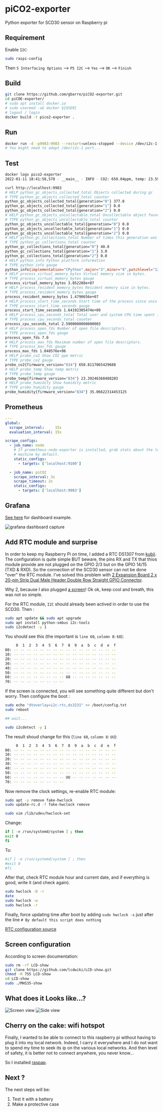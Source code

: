 # piCO2-exporter

Python exporter for SCD30 sensor on Raspberry pi

## Requirement

Enable `I2C`:

```sh
sudo raspi-config
```

Then `5 Interfacing Options` –> `P5 I2C` –> `Yes` –> `OK` –> `Finish`

## Build

```sh
git clone https://github.com/gbarre/piCO2-exporter.git
cd piCOE-exporter/
# sudo apt install docker.io
# sudo usermod -aG docker ${USER}
# logout / login
docker build -t pico2-exporter .
```

## Run

```sh
docker run -d -p9983:9983 --restart=unless-stopped --device /dev/i2c-1 --name pico2-exporter pico2-exporter
# You might need to adapt /dev/i2c-1 port...
```

## Test

```sh
docker logs pico2-exporter
2022-01-11 18:41:58,578 - __main__ - INFO - CO2: 650.04ppm, temp: 23.59°C, rh: 34.89%

curl http://localhost:9983
# HELP python_gc_objects_collected_total Objects collected during gc
# TYPE python_gc_objects_collected_total counter
python_gc_objects_collected_total{generation="0"} 377.0
python_gc_objects_collected_total{generation="1"} 0.0
python_gc_objects_collected_total{generation="2"} 0.0
# HELP python_gc_objects_uncollectable_total Uncollectable object found during GC
# TYPE python_gc_objects_uncollectable_total counter
python_gc_objects_uncollectable_total{generation="0"} 0.0
python_gc_objects_uncollectable_total{generation="1"} 0.0
python_gc_objects_uncollectable_total{generation="2"} 0.0
# HELP python_gc_collections_total Number of times this generation was collected
# TYPE python_gc_collections_total counter
python_gc_collections_total{generation="0"} 40.0
python_gc_collections_total{generation="1"} 3.0
python_gc_collections_total{generation="2"} 0.0
# HELP python_info Python platform information
# TYPE python_info gauge
python_info{implementation="CPython",major="3",minor="8",patchlevel="12",version="3.8.12"} 1.0
# HELP process_virtual_memory_bytes Virtual memory size in bytes.
# TYPE process_virtual_memory_bytes gauge
process_virtual_memory_bytes 3.852288e+07
# HELP process_resident_memory_bytes Resident memory size in bytes.
# TYPE process_resident_memory_bytes gauge
process_resident_memory_bytes 1.4790656e+07
# HELP process_start_time_seconds Start time of the process since unix epoch in seconds.
# TYPE process_start_time_seconds gauge
process_start_time_seconds 1.64192305474e+09
# HELP process_cpu_seconds_total Total user and system CPU time spent in seconds.
# TYPE process_cpu_seconds_total counter
process_cpu_seconds_total 2.5900000000000003
# HELP process_open_fds Number of open file descriptors.
# TYPE process_open_fds gauge
process_open_fds 7.0
# HELP process_max_fds Maximum number of open file descriptors.
# TYPE process_max_fds gauge
process_max_fds 1.048576e+06
# HELP probe_co2 Show CO2 ppm metric
# TYPE probe_co2 gauge
probe_co2{firmware_version="834"} 650.8117065429688
# HELP probe_temp Show temp metric
# TYPE probe_temp gauge
probe_temp{firmware_version="834"} 23.39246368408203
# HELP probe_humidity Show humidity metric
# TYPE probe_humidity gauge
probe_humidity{firmware_version="834"} 35.06622314453125
```

## Prometheus

```yaml
---
global:
  scrape_interval:     15s
  evaluation_interval: 15s

scrape_configs:
  - job_name: node
    # If prometheus-node-exporter is installed, grab stats about the local
    # machine by default.
    static_configs:
      - targets: ['localhost:9100']

  - job_name: piCO2
    scrape_interval: 3s
    scrape_timeout: 2s
    static_configs:
      - targets: ['localhost:9983']

```

## Grafana

[See here](./grafana.json) for dashboard example.

![grafana dashboard capture](./doc/grafana.png)

## Add RTC module and surprise

In order to keep my Raspberry Pi on time, I added a RTC DS1307 from [kubii](https://www.kubii.fr/cartes-extension-cameras-raspberry-pi/1927-ds1307-horloge-en-temps-reel-avec-batterie-kubii-3272496008007.html). The configuration is quite simple BUT beware, the pins RX and TX that thios module provide are not plugged on the GPIO 2/3 but on the GPIO 14/15 (TXD & RXD). So the connection of the SCD30 sensor can not be done "over" the RTC module. I've solved this problem with [2 Expansion Board 2 x 20-pin Strip Dual Male Header Double Row Straight GPIO Connector](https://www.amazon.fr/gp/product/B08C4S8NPH).

Why 2, because I also plugged [a screen](https://www.amazon.fr/gp/product/B07S8CKW58)! Ok ok, keep cool and breath, this was not so simple.

For the RTC module, `I2C` should already been actived in order to use the SCD30. Then :

```sh
sudo apt update && sudo apt upgrade
sudo apt install python-smbus i2c-tools
sudo i2cdetect -y 1
```

You should see this (the important is `line 60`, `colomn 8`: `68`):

```sh
     0  1  2  3  4  5  6  7  8  9  a  b  c  d  e  f
00: -- -- -- -- -- -- -- -- -- -- -- -- -- -- -- --
10: -- -- -- -- -- -- -- -- -- -- -- -- -- -- -- --
20: -- -- -- -- -- -- -- -- -- -- -- -- -- -- -- --
30: -- -- -- -- -- -- -- -- -- -- -- -- -- -- -- --
40: -- -- -- -- -- -- -- -- -- -- -- -- -- -- -- --
50: -- -- -- -- -- -- -- -- -- -- -- -- -- -- -- --
60: -- -- -- -- -- -- -- -- 68 -- -- -- -- -- -- --
70: -- -- -- -- -- -- -- --
```

If the screen is connected, you will see something quite different but don't worry. Then configure the boot :

```sh
sudo echo "dtoverlay=i2c-rtc,ds3231" >> /boot/config.txt
sudo reboot

## wait...

sudo i2cdetect -y 1
```

The result shoud change for this (`line 60`, `colomn 8`: `UU`):

```sh
     0  1  2  3  4  5  6  7  8  9  a  b  c  d  e  f
00: -- -- -- -- -- -- -- -- -- -- -- -- -- -- -- --
10: -- -- -- -- -- -- -- -- -- -- -- -- -- -- -- --
20: -- -- -- -- -- -- -- -- -- -- -- -- -- -- -- --
30: -- -- -- -- -- -- -- -- -- -- -- -- -- -- -- --
40: -- -- -- -- -- -- -- -- -- -- -- -- -- -- -- --
50: -- -- -- -- -- -- -- -- -- -- -- -- -- -- -- --
60: -- -- -- -- -- -- -- -- UU -- -- -- -- -- -- --
70: -- -- -- -- -- -- -- --
```

Now remove the clock settings, re-enable RTC module:

```sh
sudo apt -y remove fake-hwclock
sudo update-rc.d -f fake-hwclock remove

sudo vim /lib/udev/hwclock-set
```

Change:

```sh
if [ -e /run/systemd/system ] ; then
exit 0
fi
```

To:

```sh
#if [ -e /run/systemd/system ] ; then
#exit 0
#fi
```

After that, check RTC module hour and current date, and if everything is good, write it (and check again).

```sh
sudo hwclock -D -r
date
sudo hwclock -w
sudo hwclock -r
```

Finally, force updating time after boot by adding `sudo hwclock -s` just after the line `# By default this script does nothing`

[RTC configuration source](https://trevilly.com/ajout-dun-module-rtc-au-raspberry-pi/)

## Screen configuration

According to screen documentation:

```sh
sudo rm -rf LCD-show
git clone https://github.com/lcdwiki/LCD-show.git
chmod -R 755 LCD-show
cd LCD-show
sudo ./MHS35-show
```

## What does it Looks like...?

![Screen view](./doc/screen_view.png)
![Side view](./doc/side_view.png)

## Cherry on the cake: wifi hotspot

Finally, I wanted to be able to connect to this raspberry pi without having to plug it into my local network. Indeed, I carry it everywhere and I do not want to spend my time to seek its ip on the various local networks. And then level of safety, it is better not to connect anywhere, you never know...

So I installed [raspap](https://github.com/RaspAP/raspap-webgui).

## Next ?

The next steps will be:

1. Test it with a battery
2. Make a protective case
